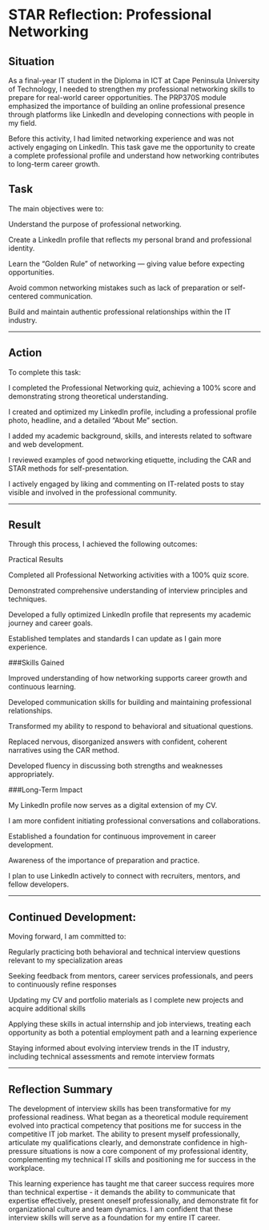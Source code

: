 # STAR Reflection: Professional Networking
## Situation

As a final-year IT student in the Diploma in ICT at Cape Peninsula University of Technology, I needed to strengthen my professional networking skills to prepare for real-world career opportunities. The PRP370S module emphasized the importance of building an online professional presence through platforms like LinkedIn and developing connections with people in my field.

Before this activity, I had limited networking experience and was not actively engaging on LinkedIn. This task gave me the opportunity to create a complete professional profile and understand how networking contributes to long-term career growth.

## Task

The main objectives were to:

Understand the purpose of professional networking.

Create a LinkedIn profile that reflects my personal brand and professional identity.

Learn the “Golden Rule” of networking — giving value before expecting opportunities.

Avoid common networking mistakes such as lack of preparation or self-centered communication.

Build and maintain authentic professional relationships within the IT industry.

---

## Action

To complete this task:

I completed the Professional Networking quiz, achieving a 100% score and demonstrating strong theoretical understanding.

I created and optimized my LinkedIn profile, including a professional profile photo, headline, and a detailed “About Me” section.

I added my academic background, skills, and interests related to software and web development.

I reviewed examples of good networking etiquette, including the CAR and STAR methods for self-presentation.

I actively engaged by liking and commenting on IT-related posts to stay visible and involved in the professional community.

---

## Result

Through this process, I achieved the following outcomes:

Practical Results

Completed all Professional Networking activities with a 100% quiz score.

Demonstrated comprehensive understanding of interview principles and techniques.

Developed a fully optimized LinkedIn profile that represents my academic journey and career goals.

Established templates and standards I can update as I gain more experience.

###Skills Gained

Improved understanding of how networking supports career growth and continuous learning.

Developed communication skills for building and maintaining professional relationships.

Transformed my ability to respond to behavioral and situational questions.

Replaced nervous, disorganized answers with confident, coherent narratives using the CAR method.

Developed fluency in discussing both strengths and weaknesses appropriately.

###Long-Term Impact

My LinkedIn profile now serves as a digital extension of my CV.

I am more confident initiating professional conversations and collaborations.

Established a foundation for continuous improvement in career development.

Awareness of the importance of preparation and practice.

I plan to use LinkedIn actively to connect with recruiters, mentors, and fellow developers.

---

## Continued Development:
Moving forward, I am committed to:

Regularly practicing both behavioral and technical interview questions relevant to my specialization areas

Seeking feedback from mentors, career services professionals, and peers to continuously refine responses

Updating my CV and portfolio materials as I complete new projects and acquire additional skills

Applying these skills in actual internship and job interviews, treating each opportunity as both a potential employment path and a learning experience

Staying informed about evolving interview trends in the IT industry, including technical assessments and remote interview 
formats

---

 ## Reflection Summary

The development of interview skills has been transformative for my professional readiness. What began as a theoretical module requirement evolved into practical competency that positions me for success in the competitive IT job market. The ability to present myself professionally, articulate my qualifications clearly, and demonstrate confidence in high-pressure situations is now a core component of my professional identity, complementing my technical IT skills and positioning me for success in the workplace.

This learning experience has taught me that career success requires more than technical expertise - it demands the ability to communicate that expertise effectively, present oneself professionally, and demonstrate fit for organizational culture and team dynamics. I am confident that these interview skills will serve as a foundation for my entire IT career.
